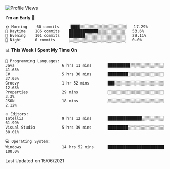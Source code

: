 <!--START_SECTION:waka-->
![Profile Views](http://img.shields.io/badge/Profile%20Views-4-blue)

**I'm an Early 🐤** 

```text
🌞 Morning    60 commits     ████░░░░░░░░░░░░░░░░░░░░░   17.29% 
🌆 Daytime    186 commits    █████████████░░░░░░░░░░░░   53.6% 
🌃 Evening    101 commits    ███████░░░░░░░░░░░░░░░░░░   29.11% 
🌙 Night      0 commits      ░░░░░░░░░░░░░░░░░░░░░░░░░   0.0%

```


📊 **This Week I Spent My Time On** 

```text
💬 Programming Languages: 
Java                     6 hrs 11 mins       ██████████░░░░░░░░░░░░░░░   41.65% 
C#                       5 hrs 30 mins       █████████░░░░░░░░░░░░░░░░   37.05% 
Groovy                   1 hr 52 mins        ███░░░░░░░░░░░░░░░░░░░░░░   12.63% 
Properties               29 mins             ░░░░░░░░░░░░░░░░░░░░░░░░░   3.3% 
JSON                     18 mins             ░░░░░░░░░░░░░░░░░░░░░░░░░   2.12%

🔥 Editors: 
IntelliJ                 9 hrs 12 mins       ███████████████░░░░░░░░░░   61.99% 
Visual Studio            5 hrs 39 mins       █████████░░░░░░░░░░░░░░░░   38.01%

💻 Operating System: 
Windows                  14 hrs 52 mins      █████████████████████████   100.0%

```


 Last Updated on 15/06/2021
<!--END_SECTION:waka-->
